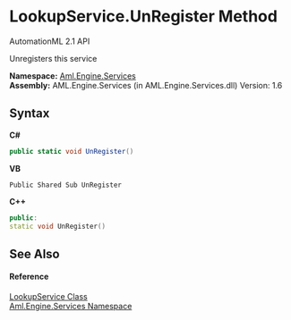 # LookupService.UnRegister Method 
AutomationML 2.1 API 

Unregisters this service

**Namespace:**&nbsp;<a href="N_Aml_Engine_Services">Aml.Engine.Services</a><br />**Assembly:**&nbsp;AML.Engine.Services (in AML.Engine.Services.dll) Version: 1.6

## Syntax

**C#**<br />
``` C#
public static void UnRegister()
```

**VB**<br />
``` VB
Public Shared Sub UnRegister
```

**C++**<br />
``` C++
public:
static void UnRegister()
```


## See Also


#### Reference
<a href="T_Aml_Engine_Services_LookupService">LookupService Class</a><br /><a href="N_Aml_Engine_Services">Aml.Engine.Services Namespace</a><br />
